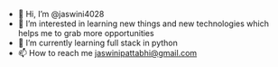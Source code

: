 - 👋 Hi, I’m @jaswini4028
- 👀 I’m interested in learning new things and new technologies which helps me to grab more opportunities
- 🌱 I’m currently learning full stack in python
- 📫 How to reach me jaswinipattabhi@gmail.com

<!---
jaswini4028/jaswini4028 is a ✨ special ✨ repository because its `README.md` (this file) appears on your GitHub profile.
You can click the Preview link to take a look at your changes.
--->
